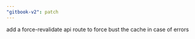 ```yaml
---
"gitbook-v2": patch
---
```


add a force-revalidate api route to force bust the cache in case of errors
